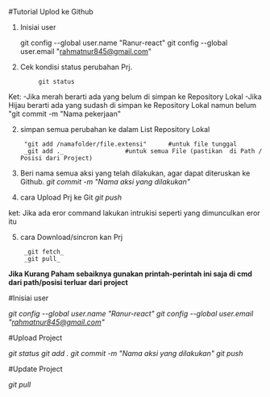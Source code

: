 #Tutorial Uplod ke Github

1. Inisiai user

	git config --global user.name "Ranur-react"
	git config --global user.email "rahmatnur845@gmail.com"



1. Cek kondisi status perubahan Prj.

			git status
   
Ket: -Jika merah berarti ada yang belum di simpan ke Repository Lokal
	-Jika Hijau berarti ada yang sudash di simpan ke Repository Lokal namun belum "git commit -m "Nama pekerjaan"

2. simpan semua perubahan ke dalam List Repository  Lokal

		"git add /namafolder/file.extensi"  	#untuk file tunggal
		_git add ._  				#untuk semua File (pastikan  di Path / Posisi dari Project)

3. Beri nama semua aksi yang telah dilakukan, agar dapat diteruskan ke Github.
		_git commit -m "Nama aksi yang dilakukan"_

4. cara Upload Prj ke Git
		_git push_

ket: Jika ada eror command lakukan intrukisi seperti yang dimunculkan eror itu

5. cara Download/sincron kan Prj
			
		_git fetch_
		_git pull_

**Jika Kurang Paham sebaiknya gunakan printah-perintah ini saja di cmd dari path/posisi terluar dari project**

#Inisiai user

_git config --global user.name "Ranur-react"_
_git config --global user.email "rahmatnur845@gmail.com"_

#Upload Project



_git status_
_git add ._ 
_git commit -m "Nama aksi yang dilakukan"_
_git push_


#Update Project

_git pull_